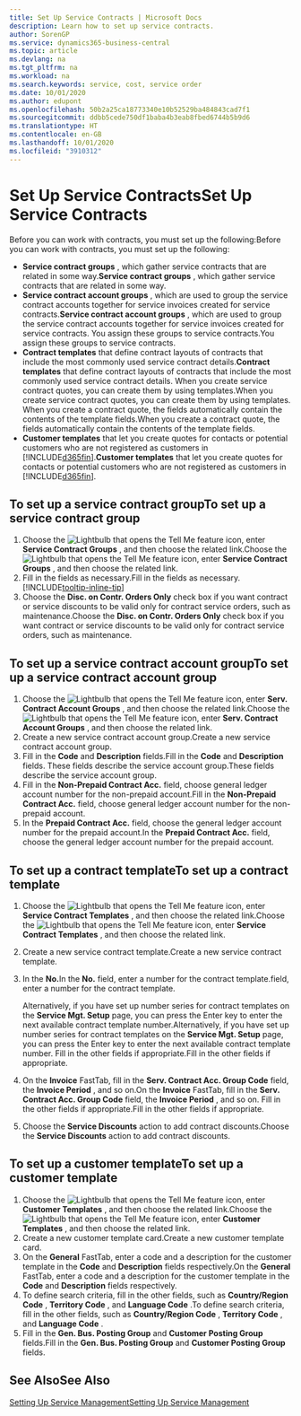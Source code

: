 ```yaml
---
title: Set Up Service Contracts | Microsoft Docs
description: Learn how to set up service contracts.
author: SorenGP
ms.service: dynamics365-business-central
ms.topic: article
ms.devlang: na
ms.tgt_pltfrm: na
ms.workload: na
ms.search.keywords: service, cost, service order
ms.date: 10/01/2020
ms.author: edupont
ms.openlocfilehash: 50b2a25ca18773340e10b52529ba484843cad7f1
ms.sourcegitcommit: ddbb5cede750df1baba4b3eab8fbed6744b5b9d6
ms.translationtype: HT
ms.contentlocale: en-GB
ms.lasthandoff: 10/01/2020
ms.locfileid: "3910312"
---
```

# <a name="set-up-service-contracts"></a><span data-ttu-id="f77c5-103">Set Up Service Contracts</span><span class="sxs-lookup"><span data-stu-id="f77c5-103">Set Up Service Contracts</span></span>
<span data-ttu-id="f77c5-104">Before you can work with contracts, you must set up the following:</span><span class="sxs-lookup"><span data-stu-id="f77c5-104">Before you can work with contracts, you must set up the following:</span></span> 

* <span data-ttu-id="f77c5-105">**Service contract groups** , which gather service contracts that are related in some way.</span><span class="sxs-lookup"><span data-stu-id="f77c5-105">**Service contract groups** , which gather service contracts that are related in some way.</span></span>
* <span data-ttu-id="f77c5-106">**Service contract account groups** , which are used to group the service contract accounts together for service invoices created for service contracts.</span><span class="sxs-lookup"><span data-stu-id="f77c5-106">**Service contract account groups** , which are used to group the service contract accounts together for service invoices created for service contracts.</span></span> <span data-ttu-id="f77c5-107">You assign these groups to service contracts.</span><span class="sxs-lookup"><span data-stu-id="f77c5-107">You assign these groups to service contracts.</span></span>  
* <span data-ttu-id="f77c5-108">**Contract templates** that define contract layouts of contracts that include the most commonly used service contract details.</span><span class="sxs-lookup"><span data-stu-id="f77c5-108">**Contract templates** that define contract layouts of contracts that include the most commonly used service contract details.</span></span> <span data-ttu-id="f77c5-109">When you create service contract quotes, you can create them by using templates.</span><span class="sxs-lookup"><span data-stu-id="f77c5-109">When you create service contract quotes, you can create them by using templates.</span></span> <span data-ttu-id="f77c5-110">When you create a contract quote, the fields automatically contain the contents of the template fields.</span><span class="sxs-lookup"><span data-stu-id="f77c5-110">When you create a contract quote, the fields automatically contain the contents of the template fields.</span></span>
* <span data-ttu-id="f77c5-111">**Customer templates** that let you create quotes for contacts or potential customers who are not registered as customers in [!INCLUDE[d365fin](includes/d365fin_md.md)].</span><span class="sxs-lookup"><span data-stu-id="f77c5-111">**Customer templates** that let you create quotes for contacts or potential customers who are not registered as customers in [!INCLUDE[d365fin](includes/d365fin_md.md)].</span></span>  

## <a name="to-set-up-a-service-contract-group"></a><span data-ttu-id="f77c5-112">To set up a service contract group</span><span class="sxs-lookup"><span data-stu-id="f77c5-112">To set up a service contract group</span></span>  
1. <span data-ttu-id="f77c5-113">Choose the ![Lightbulb that opens the Tell Me feature](media/ui-search/search_small.png "Tell me what you want to do") icon, enter **Service Contract Groups** , and then choose the related link.</span><span class="sxs-lookup"><span data-stu-id="f77c5-113">Choose the ![Lightbulb that opens the Tell Me feature](media/ui-search/search_small.png "Tell me what you want to do") icon, enter **Service Contract Groups** , and then choose the related link.</span></span>  
2. <span data-ttu-id="f77c5-114">Fill in the fields as necessary.</span><span class="sxs-lookup"><span data-stu-id="f77c5-114">Fill in the fields as necessary.</span></span> [!INCLUDE[tooltip-inline-tip](includes/tooltip-inline-tip_md.md)]
3. <span data-ttu-id="f77c5-115">Choose the **Disc. on Contr. Orders Only** check box if you want contract or service discounts to be valid only for contract service orders, such as maintenance.</span><span class="sxs-lookup"><span data-stu-id="f77c5-115">Choose the **Disc. on Contr. Orders Only** check box if you want contract or service discounts to be valid only for contract service orders, such as maintenance.</span></span>  

## <a name="to-set-up-a-service-contract-account-group"></a><span data-ttu-id="f77c5-116">To set up a service contract account group</span><span class="sxs-lookup"><span data-stu-id="f77c5-116">To set up a service contract account group</span></span>  
1. <span data-ttu-id="f77c5-117">Choose the ![Lightbulb that opens the Tell Me feature](media/ui-search/search_small.png "Tell me what you want to do") icon, enter **Serv. Contract Account Groups** , and then choose the related link.</span><span class="sxs-lookup"><span data-stu-id="f77c5-117">Choose the ![Lightbulb that opens the Tell Me feature](media/ui-search/search_small.png "Tell me what you want to do") icon, enter **Serv. Contract Account Groups** , and then choose the related link.</span></span>  
2. <span data-ttu-id="f77c5-118">Create a new service contract account group.</span><span class="sxs-lookup"><span data-stu-id="f77c5-118">Create a new service contract account group.</span></span>   
3. <span data-ttu-id="f77c5-119">Fill in the **Code** and **Description** fields.</span><span class="sxs-lookup"><span data-stu-id="f77c5-119">Fill in the **Code** and **Description** fields.</span></span> <span data-ttu-id="f77c5-120">These fields describe the service account group.</span><span class="sxs-lookup"><span data-stu-id="f77c5-120">These fields describe the service account group.</span></span>  
4. <span data-ttu-id="f77c5-121">Fill in the **Non-Prepaid Contract Acc.** field, choose general ledger account number for the non-prepaid account.</span><span class="sxs-lookup"><span data-stu-id="f77c5-121">Fill in the **Non-Prepaid Contract Acc.** field, choose general ledger account number for the non-prepaid account.</span></span>  
5. <span data-ttu-id="f77c5-122">In the **Prepaid Contract Acc.** field, choose the general ledger account number for the prepaid account.</span><span class="sxs-lookup"><span data-stu-id="f77c5-122">In the **Prepaid Contract Acc.** field, choose the general ledger account number for the prepaid account.</span></span>  

## <a name="to-set-up-a-contract-template"></a><span data-ttu-id="f77c5-123">To set up a contract template</span><span class="sxs-lookup"><span data-stu-id="f77c5-123">To set up a contract template</span></span>  
1. <span data-ttu-id="f77c5-124">Choose the ![Lightbulb that opens the Tell Me feature](media/ui-search/search_small.png "Tell me what you want to do") icon, enter **Service Contract Templates** , and then choose the related link.</span><span class="sxs-lookup"><span data-stu-id="f77c5-124">Choose the ![Lightbulb that opens the Tell Me feature](media/ui-search/search_small.png "Tell me what you want to do") icon, enter **Service Contract Templates** , and then choose the related link.</span></span>  
2. <span data-ttu-id="f77c5-125">Create a new service contract template.</span><span class="sxs-lookup"><span data-stu-id="f77c5-125">Create a new service contract template.</span></span>  
3. <span data-ttu-id="f77c5-126">In the **No.**</span><span class="sxs-lookup"><span data-stu-id="f77c5-126">In the **No.**</span></span> <span data-ttu-id="f77c5-127">field, enter a number for the contract template.</span><span class="sxs-lookup"><span data-stu-id="f77c5-127">field, enter a number for the contract template.</span></span>  
  
     <span data-ttu-id="f77c5-128">Alternatively, if you have set up number series for contract templates on the **Service Mgt. Setup** page, you can press the Enter key to enter the next available contract template number.</span><span class="sxs-lookup"><span data-stu-id="f77c5-128">Alternatively, if you have set up number series for contract templates on the **Service Mgt. Setup** page, you can press the Enter key to enter the next available contract template number.</span></span> <span data-ttu-id="f77c5-129">Fill in the other fields if appropriate.</span><span class="sxs-lookup"><span data-stu-id="f77c5-129">Fill in the other fields if appropriate.</span></span>  
  
4. <span data-ttu-id="f77c5-130">On the **Invoice** FastTab, fill in the **Serv. Contract Acc. Group Code** field, the **Invoice Period** , and so on.</span><span class="sxs-lookup"><span data-stu-id="f77c5-130">On the **Invoice** FastTab, fill in the **Serv. Contract Acc. Group Code** field, the **Invoice Period** , and so on.</span></span> <span data-ttu-id="f77c5-131">Fill in the other fields if appropriate.</span><span class="sxs-lookup"><span data-stu-id="f77c5-131">Fill in the other fields if appropriate.</span></span>  
5. <span data-ttu-id="f77c5-132">Choose the **Service Discounts** action to add contract discounts.</span><span class="sxs-lookup"><span data-stu-id="f77c5-132">Choose the **Service Discounts** action to add contract discounts.</span></span>  

## <a name="to-set-up-a-customer-template"></a><span data-ttu-id="f77c5-133">To set up a customer template</span><span class="sxs-lookup"><span data-stu-id="f77c5-133">To set up a customer template</span></span>  
1. <span data-ttu-id="f77c5-134">Choose the ![Lightbulb that opens the Tell Me feature](media/ui-search/search_small.png "Tell me what you want to do") icon, enter **Customer Templates** , and then choose the related link.</span><span class="sxs-lookup"><span data-stu-id="f77c5-134">Choose the ![Lightbulb that opens the Tell Me feature](media/ui-search/search_small.png "Tell me what you want to do") icon, enter **Customer Templates** , and then choose the related link.</span></span>  
2. <span data-ttu-id="f77c5-135">Create a new customer template card.</span><span class="sxs-lookup"><span data-stu-id="f77c5-135">Create a new customer template card.</span></span>  
3. <span data-ttu-id="f77c5-136">On the **General** FastTab, enter a code and a description for the customer template in the **Code** and **Description** fields respectively.</span><span class="sxs-lookup"><span data-stu-id="f77c5-136">On the **General** FastTab, enter a code and a description for the customer template in the **Code** and **Description** fields respectively.</span></span> 
4. <span data-ttu-id="f77c5-137">To define search criteria, fill in the other fields, such as **Country/Region Code** , **Territory Code** , and **Language Code** .</span><span class="sxs-lookup"><span data-stu-id="f77c5-137">To define search criteria, fill in the other fields, such as **Country/Region Code** , **Territory Code** , and **Language Code** .</span></span>  
5. <span data-ttu-id="f77c5-138">Fill in the **Gen. Bus. Posting Group** and **Customer Posting Group** fields.</span><span class="sxs-lookup"><span data-stu-id="f77c5-138">Fill in the **Gen. Bus. Posting Group** and **Customer Posting Group** fields.</span></span>  

## <a name="see-also"></a><span data-ttu-id="f77c5-139">See Also</span><span class="sxs-lookup"><span data-stu-id="f77c5-139">See Also</span></span>
[<span data-ttu-id="f77c5-140">Setting Up Service Management</span><span class="sxs-lookup"><span data-stu-id="f77c5-140">Setting Up Service Management</span></span>](service-setup-service.md)